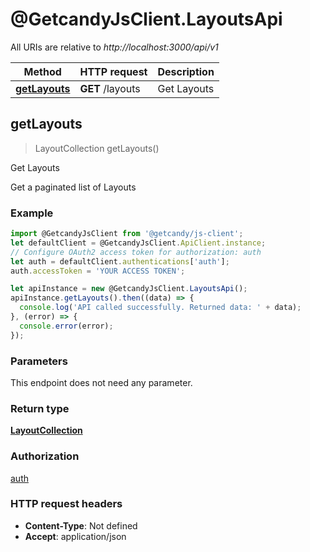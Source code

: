 # @GetcandyJsClient.LayoutsApi

All URIs are relative to *http://localhost:3000/api/v1*

Method | HTTP request | Description
------------- | ------------- | -------------
[**getLayouts**](LayoutsApi.md#getLayouts) | **GET** /layouts | Get Layouts



## getLayouts

> LayoutCollection getLayouts()

Get Layouts

Get a paginated list of Layouts

### Example

```javascript
import @GetcandyJsClient from '@getcandy/js-client';
let defaultClient = @GetcandyJsClient.ApiClient.instance;
// Configure OAuth2 access token for authorization: auth
let auth = defaultClient.authentications['auth'];
auth.accessToken = 'YOUR ACCESS TOKEN';

let apiInstance = new @GetcandyJsClient.LayoutsApi();
apiInstance.getLayouts().then((data) => {
  console.log('API called successfully. Returned data: ' + data);
}, (error) => {
  console.error(error);
});

```

### Parameters

This endpoint does not need any parameter.

### Return type

[**LayoutCollection**](LayoutCollection.md)

### Authorization

[auth](../README.md#auth)

### HTTP request headers

- **Content-Type**: Not defined
- **Accept**: application/json

